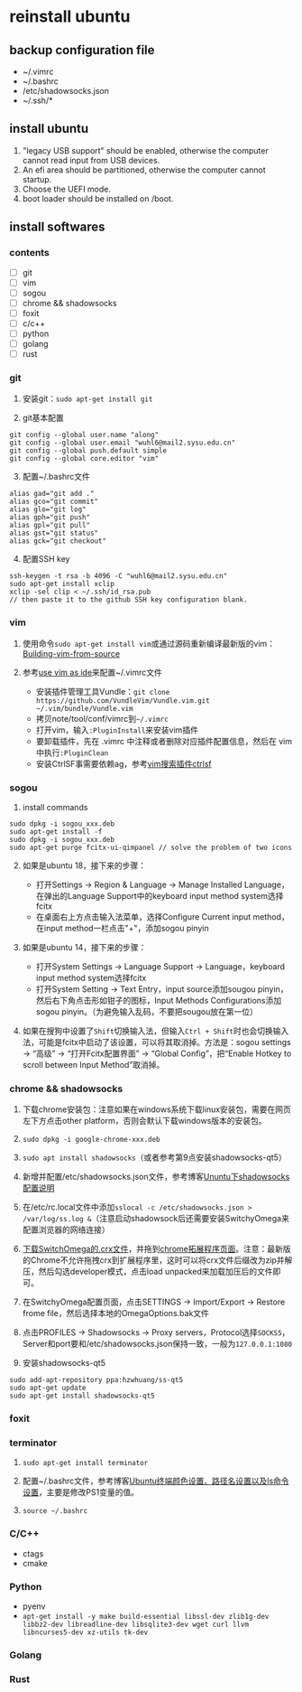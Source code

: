 # reinstall ubuntu

## backup configuration file
- ~/.vimrc
- ~/.bashrc
- /etc/shadowsocks.json
- ~/.ssh/\*

## install ubuntu
1. "legacy USB support" should be enabled, otherwise the computer cannot read input from USB devices.
2. An efi area should be partitioned, otherwise the computer cannot startup.
3. Choose the UEFI mode.
4. boot loader should be installed on /boot.

## install softwares

### contents

- [ ] git
- [ ] vim
- [ ] sogou
- [ ] chrome && shadowsocks
- [ ] foxit
- [ ] c/c++
- [ ] python
- [ ] golang
- [ ] rust

### git

1. 安装git：`sudo apt-get install git`

2. git基本配置
```
git config --global user.name "along"
git config --global user.email "wuhl6@mail2.sysu.edu.cn"
git config --global push.default simple
git config --global core.editor "vim"
```

3. 配置~/.bashrc文件
```
alias gad="git add ."
alias gco="git commit"
alias glo="git log"
alias gph="git push"
alias gpl="git pull"
alias gst="git status"
alias gck="git checkout"
```

4. 配置SSH key
```
ssh-keygen -t rsa -b 4096 -C "wuhl6@mail2.sysu.edu.cn"
sudo apt-get install xclip
xclip -sel clip < ~/.ssh/id_rsa.pub
// then paste it to the github SSH key configuration blank.
```

### vim

1. 使用命令`sudo apt-get install vim`或通过源码重新编译最新版的vim：[Building-vim-from-source](https://github.com/Valloric/YouCompleteMe/wiki/Building-Vim-from-source)

2. 参考[use vim as ide](https://github.com/yangyangwithgnu/use_vim_as_ide)来配置~/.vimrc文件
    - 安装插件管理工具Vundle：`git clone https://github.com/VundleVim/Vundle.vim.git ~/.vim/bundle/Vundle.vim`
    - 拷贝note/tool/conf/vimrc到`~/.vimrc`
    - 打开vim，输入`:PluginInstall`来安装vim插件
    - 要卸载插件，先在 .vimrc 中注释或者删除对应插件配置信息，然后在 vim 中执行`:PluginClean`
    - 安装CtrlSF事需要依赖ag，参考[vim搜索插件ctrlsf](https://catdoc.iteye.com/blog/2162402)

### sogou

1. install commands
```
sudo dpkg -i sogou_xxx.deb
sudo apt-get install -f
sudo dpkg -i sogou_xxx.deb
sudo apt-get purge fcitx-ui-qimpanel // solve the problem of two icons
```

2. 如果是ubuntu 18，接下来的步骤：
    - 打开Settings -> Region & Language -> Manage Installed Language，在弹出的Language Support中的keyboard input method system选择fcitx
    - 在桌面右上方点击输入法菜单，选择Configure Current input method，在input method一栏点击"+"，添加sogou pinyin

3. 如果是ubuntu 14，接下来的步骤：
    - 打开System Settings -> Language Support -> Language，keyboard input method system选择fcitx
    - 打开System Setting -> Text Entry，input source添加sougou pinyin，然后右下角点击形如钳子的图标，Input Methods Configurations添加sogou pinyin。（为避免输入乱码，不要把sougou放在第一位）

4. 如果在搜狗中设置了`Shift`切换输入法，但输入`Ctrl + Shift`时也会切换输入法，可能是fcitx中启动了该设置，可以将其取消掉。方法是：sogou settings -> “高级” -> “打开Fcitx配置界面” -> “Global Config”，把“Enable Hotkey to scroll between Input Method”取消掉。

### chrome && shadowsocks

1. 下载chrome安装包：注意如果在windows系统下载linux安装包，需要在网页左下方点击other platform，否则会默认下载windows版本的安装包。

2. `sudo dpkg -i google-chrome-xxx.deb`

3. `sudo apt install shadowsocks`（或者参考第9点安装shadowsocks-qt5）

4. 新增并配置/etc/shadowsocks.json文件，参考博客[Ununtu下shadowsocks配置说明](https://www.linuxidc.com/Linux/2015-09/123579.htm)

5. 在/etc/rc.local文件中添加`sslocal -c /etc/shadowsocks.json > /var/log/ss.log &`（注意启动shadowsock后还需要安装SwitchyOmega来配置浏览器的网络连接）

6. [下载SwitchOmega的.crx文件](https://www.switchyomega.com/download.html)，并拖到[chrome拓展程序页面](chrome://extensions/)。注意：最新版的Chrome不允许拖拽crx到扩展程序里，这时可以将crx文件后缀改为zip并解压，然后勾选developer模式，点击load unpacked来加载加压后的文件即可。

7. 在SwitchyOmega配置页面，点击SETTINGS -> Import/Export -> Restore frome file，然后选择本地的OmegaOptions.bak文件

8. 点击PROFILES -> Shadowsocks -> Proxy servers，Protocol选择`SOCKS5`，Server和port要和/etc/shadowsocks.json保持一致，一般为`127.0.0.1:1080`

9. 安装shadowsocks-qt5
```
sudo add-apt-repository ppa:hzwhuang/ss-qt5
sudo apt-get update
sudo apt-get install shadowsocks-qt5
```

### foxit

### terminator

1. `sudo apt-get install terminator`

2. 配置~/.bashrc文件，参考博客[Ubuntu终端颜色设置、路径名设置以及ls命令设置](http://blog.sina.com.cn/s/blog_65a8ab5d0101g6cf.html)，主要是修改PS1变量的值。

3. `source ~/.bashrc`

### C/C++

- ctags
- cmake

### Python

- pyenv
- `apt-get install -y make build-essential libssl-dev zlib1g-dev libbz2-dev libreadline-dev libsqlite3-dev wget curl llvm libncurses5-dev xz-utils tk-dev`

### Golang

### Rust
